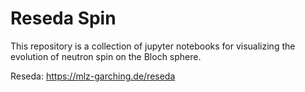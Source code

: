 # Reseda Spin

This repository is a collection of jupyter notebooks for visualizing the evolution of neutron spin on the Bloch sphere.

Reseda: https://mlz-garching.de/reseda
